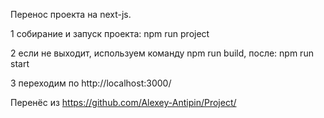 Перенос проекта на next-js.

1 собирание и запуск проекта: npm run project

2 если не выходит, используем команду 
  npm run build, после: npm run start

3 переходим по http://localhost:3000/

Перенёс из https://github.com/Alexey-Antipin/Project/

